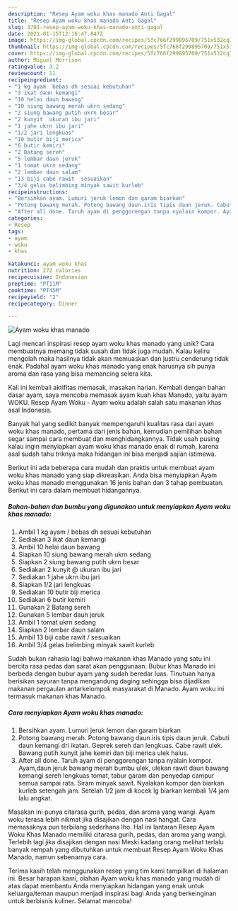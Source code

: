 ```yaml
---
description: "Resep Ayam woku khas manado Anti Gagal"
title: "Resep Ayam woku khas manado Anti Gagal"
slug: 3701-resep-ayam-woku-khas-manado-anti-gagal
date: 2021-01-15T12:16:47.847Z
image: https://img-global.cpcdn.com/recipes/5fc766f299895709/751x532cq70/ayam-woku-khas-manado-foto-resep-utama.jpg
thumbnail: https://img-global.cpcdn.com/recipes/5fc766f299895709/751x532cq70/ayam-woku-khas-manado-foto-resep-utama.jpg
cover: https://img-global.cpcdn.com/recipes/5fc766f299895709/751x532cq70/ayam-woku-khas-manado-foto-resep-utama.jpg
author: Miguel Morrison
ratingvalue: 3.2
reviewcount: 11
recipeingredient:
- "1 kg ayam  bebas dh sesuai kebutuhan"
- "3 ikat daun kemangi"
- "10 helai daun bawang"
- "10 siung bawang merah ukrn sedang"
- "2 siung bawang putih ukrn besar"
- "2 kunyit  ukuran ibu jari"
- "1 jahe ukrn ibu jari"
- "1/2 jari lengkuas"
- "10 butir biji merica"
- "6 butir kemiri"
- "2 Batang sereh"
- "5 lembar daun jeruk"
- "1 tomat ukrn sedang"
- "2 lembar daun salam"
- "13 biji cabe rawit  sesuaikan"
- "3/4 gelas belimbing minyak sawit kurleb"
recipeinstructions:
- "Bersihkan ayam. Lumuri jeruk lemon dan garam biarkan"
- "Potong bawang merah. Potong bawang daun.iris tipis daun jeruk. Cabuti daun kemangi dri ikatan. Geprek sereh dan lengkuas. Cabe rawit ulek. Bawang putih kunyit jahe kemiri dan biji merica ulek halus."
- "After all done. Taruh ayam di penggorengan tanpa nyalain kompor. Ayam,daun jeruk bawang merah bumbu ulek, ulekan rawit daun bawang kemangi sereh lengkuas tomat, tabur garam dan penyedap campur semua sampai rata. Siram minyak sawit. Nyalakan kompor dan biarkan kurleb setengah jam. Setelah 1/2 jam di kocek lg biarkan kembali 1/4 jam lalu angkat."
categories:
- Resep
tags:
- ayam
- woku
- khas

katakunci: ayam woku khas 
nutrition: 272 calories
recipecuisine: Indonesian
preptime: "PT11M"
cooktime: "PT45M"
recipeyield: "2"
recipecategory: Dinner

---
```



![Ayam woku khas manado](https://img-global.cpcdn.com/recipes/5fc766f299895709/751x532cq70/ayam-woku-khas-manado-foto-resep-utama.jpg)

Lagi mencari inspirasi resep ayam woku khas manado yang unik? Cara membuatnya memang tidak susah dan tidak juga mudah. Kalau keliru mengolah maka hasilnya tidak akan memuaskan dan justru cenderung tidak enak. Padahal ayam woku khas manado yang enak harusnya sih punya aroma dan rasa yang bisa memancing selera kita.

Kali ini kembali aktifitas memasak, masakan harian. Kembali dengan bahan dasar ayam, saya mencoba memasak ayam kuah khas Manado, yaitu ayam WOKU. Resep Ayam Woku - Ayam woku adalah salah satu makanan khas asal Indonesia.

Banyak hal yang sedikit banyak mempengaruhi kualitas rasa dari ayam woku khas manado, pertama dari jenis bahan, kemudian pemilihan bahan segar sampai cara membuat dan menghidangkannya. Tidak usah pusing kalau ingin menyiapkan ayam woku khas manado enak di rumah, karena asal sudah tahu triknya maka hidangan ini bisa menjadi sajian istimewa.


Berikut ini ada beberapa cara mudah dan praktis untuk membuat ayam woku khas manado yang siap dikreasikan. Anda bisa menyiapkan Ayam woku khas manado menggunakan 16 jenis bahan dan 3 tahap pembuatan. Berikut ini cara dalam membuat hidangannya.

<!--inarticleads1-->

##### Bahan-bahan dan bumbu yang digunakan untuk menyiapkan Ayam woku khas manado:

1. Ambil 1 kg ayam / bebas dh sesuai kebutuhan
1. Sediakan 3 ikat daun kemangi
1. Ambil 10 helai daun bawang
1. Siapkan 10 siung bawang merah ukrn sedang
1. Siapkan 2 siung bawang putih ukrn besar
1. Sediakan 2 kunyit @ ukuran ibu jari
1. Sediakan 1 jahe ukrn ibu jari
1. Siapkan 1/2 jari lengkuas
1. Sediakan 10 butir biji merica
1. Sediakan 6 butir kemiri
1. Gunakan 2 Batang sereh
1. Gunakan 5 lembar daun jeruk
1. Ambil 1 tomat ukrn sedang
1. Siapkan 2 lembar daun salam
1. Ambil 13 biji cabe rawit / sesuaikan
1. Ambil 3/4 gelas belimbing minyak sawit kurleb


Sudah bukan rahasia lagi bahwa makanan khas Manado yang satu ini bercita rasa pedas dan sarat akan penggunaan. Bubur khas Manado ini berbeda dengan bubur ayam yang sudah beredar luas. Tinutuan hanya berisikan sayuran tanpa mengandung daging sehingga bisa dijadikan makanan pergaulan antarkelompok masyarakat di Manado. Ayam woku ini termasuk makanan khas Manado. 

<!--inarticleads2-->

##### Cara menyiapkan Ayam woku khas manado:

1. Bersihkan ayam. Lumuri jeruk lemon dan garam biarkan
1. Potong bawang merah. Potong bawang daun.iris tipis daun jeruk. Cabuti daun kemangi dri ikatan. Geprek sereh dan lengkuas. Cabe rawit ulek. Bawang putih kunyit jahe kemiri dan biji merica ulek halus.
1. After all done. Taruh ayam di penggorengan tanpa nyalain kompor. Ayam,daun jeruk bawang merah bumbu ulek, ulekan rawit daun bawang kemangi sereh lengkuas tomat, tabur garam dan penyedap campur semua sampai rata. Siram minyak sawit. Nyalakan kompor dan biarkan kurleb setengah jam. Setelah 1/2 jam di kocek lg biarkan kembali 1/4 jam lalu angkat.


Masakan ini punya citarasa gurih, pedas, dan aroma yang wangi. Ayam woku terasa lebih nikmat jika disajikan dengan nasi hangat. Cara memasaknya pun terbilang sederhana lho. Hal ini lantaran Resep Ayam Woku Khas Manado memiliki citarasa gurih, pedas, dan aroma yang wangi. Terlebih lagi jika disajikan dengan nasi Meski kadang orang melihat terlalu banyak rempah yang dibutuhkan untuk membuat Resep Ayam Woku Khas Manado, namun sebenarnya cara. 

Terima kasih telah menggunakan resep yang tim kami tampilkan di halaman ini. Besar harapan kami, olahan Ayam woku khas manado yang mudah di atas dapat membantu Anda menyiapkan hidangan yang enak untuk keluarga/teman maupun menjadi inspirasi bagi Anda yang berkeinginan untuk berbisnis kuliner. Selamat mencoba!
